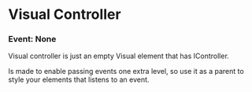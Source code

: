 # Visual Controller

### Event: None

Visual controller is just an empty Visual element that has IController.

Is made to enable passing events one extra level, so use it as a parent to style your elements that listens to an event.
